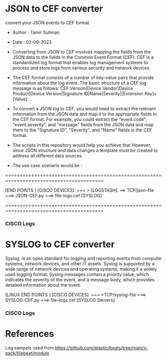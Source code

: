 
# JSON to CEF converter
convert your JSON events to CEF format
* Author : Tamir Suliman
* Date : 02-09-2023

* Converting from JSON to CEF involves mapping the fields from the JSON data to the fields in the Common Event Format (CEF). CEF is a standardized log format that enables log management systems to process and store logs from various security and network devices.

* The CEF format consists of a number of key-value pairs that provide information about the log event. The basic structure of a CEF log message is as follows:
CEF:Version|Device Vendor|Device Product|Device Version|Signature ID|Name|Severity|[Extension Key]=[Value] ...

* To convert a JSON log to CEF, you would need to extract the relevant information from the JSON data and map it to the appropriate fields in the CEF format. For example, you could extract the "event.code", "event.severity", and "message" fields from the JSON data and map them to the "Signature ID", "Severity", and "Name" fields in the CEF format.

* The scripts in this repository would help you achieve that.However, since JSON structure and data changes a template must be created to address all different data sources.

* The use case scenario would be :

========================================================================================

[END POINTS ]
[CISCO DEVICES]. === > [LOGSTASH]. ==> TCP/json-file ===> JSON-CEF.py ===> file-logs.cef 
[SYSLOG]

========================================================================================
### CISCO Logs

# SYSLOG to CEF converter
Syslog,  is an open standard for logging and reporting events from computer systems, network devices, and other IT assets. Syslog is supported by a wide range of network devices and operating systems, making it a widely used logging format. Syslog messages contain a priority value, which indicates the severity of the event, and a message body, which provides detailed information about the event.


[LINUX END POINTS ]
[CISCO DEVICES]. === >TCP/syslog-file ===> SYSLOG-CEF.py ===> file-logs.cef 
[SYSLOG Servers]


### CISCO Logs 


# References 
Log sampels  used from https://github.com/elastic/beats/tree/main/x-pack/filebeat/module
